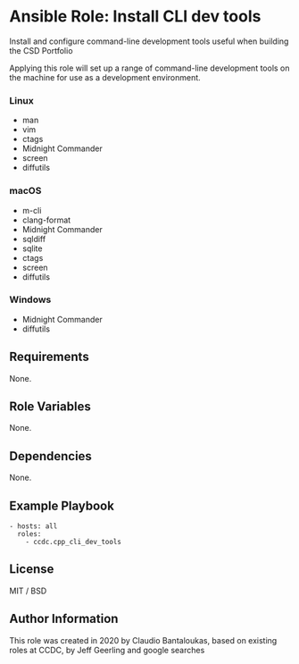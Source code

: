 # Ansible Role: Install CLI dev tools

Install and configure command-line development tools useful when building the CSD Portfolio

Applying this role will set up a range of command-line development tools on the machine for use as a development environment.

### Linux

- man
- vim
- ctags
- Midnight Commander
- screen
- diffutils

### macOS

- m-cli
- clang-format
- Midnight Commander
- sqldiff
- sqlite
- ctags
- screen
- diffutils
### Windows

- Midnight Commander
- diffutils

## Requirements

None.

## Role Variables

None.

## Dependencies

None.

## Example Playbook

    - hosts: all
      roles:
        - ccdc.cpp_cli_dev_tools

## License

MIT / BSD

## Author Information

This role was created in 2020 by Claudio Bantaloukas, based on existing roles at CCDC, by Jeff Geerling and google searches